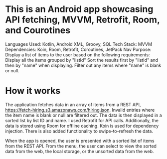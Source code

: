 # This is an Android app showcasing API fetching, MVVM, Retrofit, Room, and Courotines

Languages Used: Kotlin, Android XML, Groovy, SQL
Tech Stack: MVVM
Dependencies: Koin, Room, Retrofit, Coroutines, JetPack Nav
Purpose: Display a list of items to the user based on the following requirements:
  Display all the items grouped by "listId"
  Sort the results first by "listId" and then by "name" when displaying.
  Filter out any items where "name" is blank or null.

# How it works
The application fetches data in an array of items from a REST API, https://fetch-hiring.s3.amazonaws.com/hiring.json.
Invalid entries where the item name is blank or null are filtered out. The data is then displayed in a sorted list by
list ID and name. I used Retrofit for API calls. Additionally, the data is stored using Room for offline caching. Koin
is used for dependency injection. There is also added functionality to swipe-to-refresh the data.

When the app is opened, the user is presented with a sorted list of items from the REST API. From the menu, the user can
select to view the sorted data from the web, the local storage, or the unsorted data from the web.
